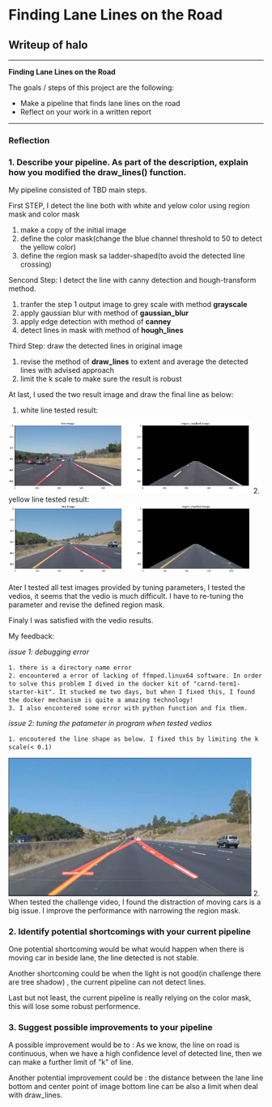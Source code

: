 # **Finding Lane Lines on the Road** 

## Writeup of halo

---

**Finding Lane Lines on the Road**

The goals / steps of this project are the following:
* Make a pipeline that finds lane lines on the road
* Reflect on your work in a written report



---

### Reflection

### 1. Describe your pipeline. As part of the description, explain how you modified the draw_lines() function.

My pipeline consisted of TBD  main steps. 

First STEP, I detect the line both with white and yelow color using region mask and color mask

1. make a copy of the initial image
2. define the color mask(change the blue channel threshold to 50 to detect the yellow color)
3. define the region mask sa ladder-shaped(to avoid the detected line crossing)


Sencond Step: I detect the line with canny detection and hough-transform method.
1. tranfer the step 1 output image to grey scale with method **grayscale**
2. apply gaussian blur with method of **gaussian_blur**
3. apply edge detection with method of **canney**
4. detect lines in mask with method of **hough_lines**

Third Step: draw the detected lines in original image
1. revise the method of **draw_lines** to extent and average the detected lines with advised approach
2. limit the k scale to make sure the result is robust


At last, I used the two result image and draw the final line as below:

1. white line tested result:
<img src="output/white_successed.png" width="480" alt="white tested" />
2. yellow line tested result:
<img src="output/yellow_successed.png" width="480" alt="yellow tested" />

Ater I tested all test images provided by tuning parameters, I tested the vedios, it seems that the vedio is much difficult. I have to re-tuning the parameter and revise the defined region mask. 

Finaly I was satisfied with the vedio results.


My feedback:

*issue 1: debugging error*

    1. there is a directory name error
    2. encountered a error of lacking of ffmped.linux64 software. In order to solve this problem I dived in the docker kit of "carnd-term1-starter-kit". It stucked me two days, but when I fixed this, I found the docker mechanism is quite a amazing technology!
    3. I also encontered some error with python function and fix them.
*issue 2: tuning the patameter in program when tested vedios*

    1. encoutered the line shape as below. I fixed this by limiting the k scale(< 0.1)
   
<img src="./output/yellow_issue.png" width="480" alt="yellow issue" />
    2. When tested the challenge video, I found the distraction of moving cars is a big issue. I improve the performance with narrowing the region mask. 




### 2. Identify potential shortcomings with your current pipeline


One potential shortcoming would be what would happen when there is moving car in beside lane, the line detected is not stable. 

Another shortcoming could be when the light is not good(in challenge there are tree shadow) , the current pipeline can not detect lines.

Last but not least, the current pipeline is really relying on the color mask, this will lose some robust performence.


### 3. Suggest possible improvements to your pipeline

A possible improvement would be to :
As we know, the line on road is continuous, when we have a high confidence level of detected line, then we can make a further limit of "k" of line.

Another potential improvement could be :
the distance between the lane line bottom and center point of image bottom line can be also a limit when deal with draw_lines.
